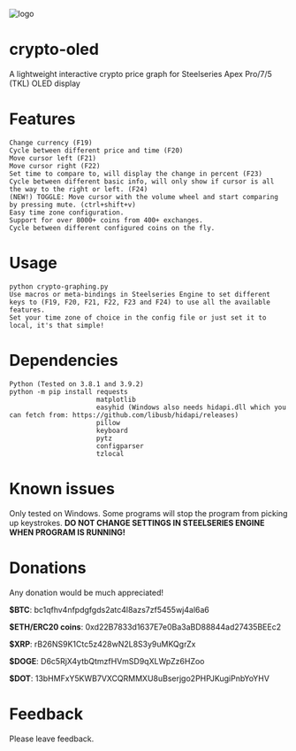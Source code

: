 ![logo](https://i.imgur.com/mIY9V7q.png)

# crypto-oled
A lightweight interactive crypto price graph for Steelseries Apex Pro/7/5 (TKL) OLED display

# Features
```
Change currency (F19)
Cycle between different price and time (F20)
Move cursor left (F21)
Move cursor right (F22)
Set time to compare to, will display the change in percent (F23)
Cycle between different basic info, will only show if cursor is all the way to the right or left. (F24)
(NEW!) TOGGLE: Move cursor with the volume wheel and start comparing by pressing mute. (ctrl+shift+v)
Easy time zone configuration.
Support for over 8000+ coins from 400+ exchanges.
Cycle between different configured coins on the fly.
```

# Usage
```
python crypto-graphing.py
Use macros or meta-bindings in Steelseries Engine to set different keys to (F19, F20, F21, F22, F23 and F24) to use all the available features.
Set your time zone of choice in the config file or just set it to local, it's that simple!
```

# Dependencies
```
Python (Tested on 3.8.1 and 3.9.2)
python -m pip install requests
                      matplotlib
                      easyhid (Windows also needs hidapi.dll which you can fetch from: https://github.com/libusb/hidapi/releases)
                      pillow
                      keyboard
                      pytz
                      configparser
                      tzlocal
```

# Known issues
Only tested on Windows. Some programs will stop the program from picking up keystrokes. **DO NOT CHANGE SETTINGS IN STEELSERIES ENGINE WHEN PROGRAM IS RUNNING!**

# Donations
Any donation would be much appreciated!  
  
**$BTC**: bc1qfhv4nfpdgfgds2atc4l8azs7zf5455wj4al6a6  
  
**$ETH/ERC20 coins**: 0xd22B7833d1637E7e0Ba3aBD88844ad27435BEEc2  
  
**$XRP**: rB26NS9K1Ctc5z428wN2L8S3y9uMKQgrZx  
  
**$DOGE**: D6c5RjX4ytbQtmzfHVmSD9qXLWpZz6HZoo  
  
**$DOT**: 13bHMFxY5KWB7VXCQRMMXU8uBserjgo2PHPJKugiPnbYoYHV  

# Feedback
Please leave feedback.

